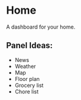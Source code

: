 # Home
A dashboard for your home.

## Panel Ideas:
- News
- Weather
- Map
- Floor plan
- Grocery list
- Chore list
